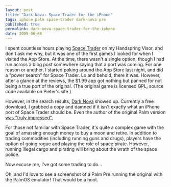 ```yaml
---
layout: post
title: "Dark Nova: Space Trader for the iPhone"
tags: iphone palm space-trader dark-nova pre
published: true
permalink: dark-nova-space-trader-for-the-iphone
date: 2009-06-08
---
```


I spent countless hours playing <a href="http://ticc.uvt.nl/~pspronck/spacetrader/STNoFrames.html">Space Trader</a> on my Handspring Visor, and don't ask me why, but it was one of the first games I looked for when I visited the App Store.  At the time, there wasn't a single option, though I had run across a blog post somewhere saying that a port was coming.  For one reason or another, I started poking around the App Store last night, and did a "power search" for Space Trader.  Lo and behold, there it was.  However, after a glance at the reviews, the $1.99 app got nothing but panned for not being a true port of the original.  (The original game is licensed GPL, source code available on Pieter's site.)

However, in the search results, <a href="http://darknova.net/Dark_Nova/darknova.net.html">Dark Nova</a> showed up.  Currently a free download, I grabbed a copy and damned if it isn't exactly what an iPhone port of Space Trader should be.  Even the author of the original Palm version <a href="http://ticc.uvt.nl/~pspronck/spacetrader/STInformation.html">was "truly impressed".</a>

For those not familiar with Space Trader, it's quite a complex game with the goal of amassing enough money to buy a moon and retire.  In addition to trading commodities (including running guns and drugs), players have the option of going rogue and playing the role of space pirate.  However, running illegal cargo and pirating will bring about the wrath of the space police.  

Now excuse me, I've got some trading to do…

Oh, and I'd love to see a screenshot of a Palm Pre running the original with the PalmOS emulator!  That would be a hoot.
